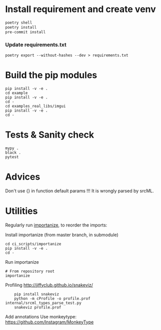 # Install requirement and create venv

````bash
poetry shell
poetry install
pre-commit install
````

### Update requirements.txt

````
poetry export --without-hashes --dev > requirements.txt
````


# Build the pip modules

````
pip install -v -e .
cd example
pip install -v -e .
cd -
cd examples_real_libs/imgui
pip install -v -e .
cd -
````

# Tests & Sanity check
````
mypy .
black .
pytest
````

# Advices

Don't use {} in function default params !!! It is wrongly parsed by srcML.

# Utilities
Regularly run [importanize](https://github.com/miki725/importanize), to reorder the imports:

Install importanize (from master branch, in submodule)
````
cd ci_scripts/importanize
pip install -v -e .
cd -
````

Run importanize
````
# From repository root
importanize
````

Profiling
    http://jiffyclub.github.io/snakeviz/

        pip install snakeviz
        python -m cProfile -o profile.prof internal/srcml_types_parse_test.py
        snakeviz profile.prof


Add annotations
    Use monkeytype: https://github.com/Instagram/MonkeyType
